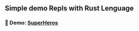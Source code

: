 ## Simple demo Repls with Rust Lenguage

<h3>🚀 Demo: <a style={{color:"#3385ff"}} href="https://replit.com/@FMFigueroa/juego-de-adivinanzas">SuperHeros</a></h3>
